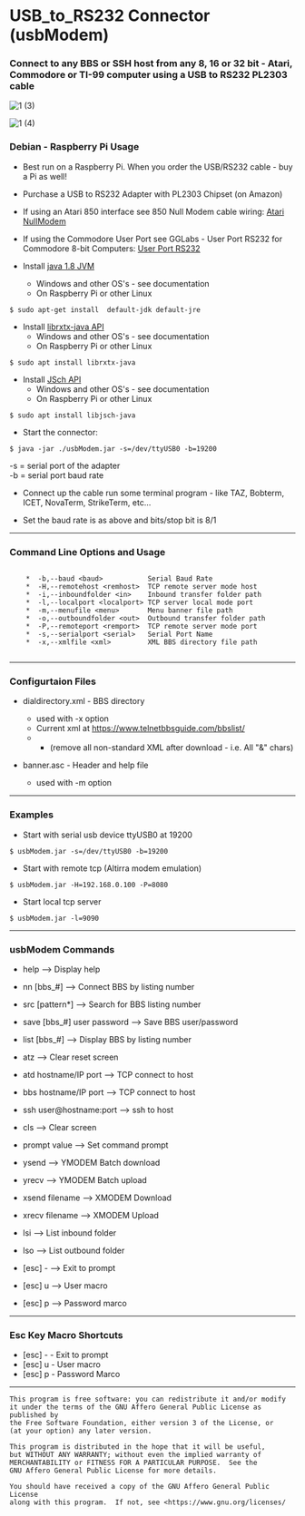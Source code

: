 
# USB_to_RS232 Connector (usbModem)
 
  
 ### Connect to any BBS or SSH host from any 8, 16 or 32 bit - Atari, Commodore or TI-99 computer using a USB to RS232 PL2303 cable
 

![1 (3)](https://user-images.githubusercontent.com/3331718/133704368-d2256f90-7f0d-4293-aa25-4584dae95a37.jpeg)


![1 (4)](https://user-images.githubusercontent.com/3331718/133704383-062cf8fb-c8a4-4434-9467-559534e222e8.jpeg)


 ### Debian - Raspberry Pi Usage

 * Best run on a Raspberry Pi. When you order the USB/RS232 cable - buy a Pi as well!

 * Purchase a USB to RS232 Adapter with PL2303 Chipset (on Amazon)
 
 *  If using an Atari 850 interface see 850 Null Modem cable wiring: [Atari NullModem](http://atari.fox-1.nl/atari-400-800-xl-xe/400-800-xl-xe-tools/null-modem-cable-wiring/)
 	
 *  If using the Commodore User Port see GGLabs - User Port RS232 for Commodore 8-bit Computers: [User Port RS232 ](https://gglabs.us/node/2044)	
    
 * Install [java 1.8 JVM](https://www.oracle.com/java/technologies/javase-downloads.html)
    * Windows and other OS's - see documentation 
    * On Raspberry Pi or other Linux
  
``` 
$ sudo apt-get install  default-jdk default-jre
```
 
 * Install [librxtx-java API](https://packages.debian.org/search?keywords=librxtx-java)  
    * Windows and other OS's - see documentation 
    * On Raspberry Pi or other Linux
   
``` 
$ sudo apt install librxtx-java
```

       
 * Install [JSch API](http://www.jcraft.com/jsch/) 
    * Windows and other OS's - see documentation
    * On Raspberry Pi or other Linux
       
```       
$ sudo apt install libjsch-java  
```

 * Start the connector:

``` 
$ java -jar ./usbModem.jar -s=/dev/ttyUSB0 -b=19200
```
       
   -s   =  serial port of the adapter  
   -b   =  serial port baud rate
 
 * Connect up the cable run some terminal 
    program - like TAZ, Bobterm, ICET, NovaTerm, StrikeTerm, etc... 
    
 * Set the baud rate is as above and bits/stop bit is 8/1
 

------------------------------------------------------------

 ###  Command Line Options and Usage

```

    *  -b,--baud <baud>           Serial Baud Rate
    *  -H,--remotehost <remhost>  TCP remote server mode host
    *  -i,--inboundfolder <in>    Inbound transfer folder path
    *  -l,--localport <localport> TCP server local mode port 
    *  -m,--menufile <menu>       Menu banner file path
    *  -o,--outboundfolder <out>  Outbound transfer folder path
    *  -P,--remoteport <remport>  TCP remote server mode port
    *  -s,--serialport <serial>   Serial Port Name
    *  -x,--xmlfile <xml>         XML BBS directory file path
    
```

------------------------------------------------------------

 ###  Configurtaion Files
 
  * dialdirectory.xml  - BBS directory  
    - used with -x option
    - Current xml at  https://www.telnetbbsguide.com/bbslist/ 
    -   * (remove all non-standard XML after download - i.e. All "&" chars)
    
    
  * banner.asc - Header and help file
    - used with -m option


------------------------------------------------------------

 ### Examples

 *  Start with serial usb device ttyUSB0 at 19200
 
 
```
$ usbModem.jar -s=/dev/ttyUSB0 -b=19200
```


 * Start with remote tcp (Altirra modem emulation)
 

```
$ usbModem.jar -H=192.168.0.100 -P=8080
```


 *  Start local tcp server
 
```
$ usbModem.jar -l=9090
```

------------------------------------------------------------


 ### usbModem Commands
 

*   help   --> Display help
   
*   nn [bbs_#]   --> Connect BBS by listing number
*   src [pattern*]   --> Search for BBS listing number
*   save [bbs_#] user password   --> Save BBS user/password
*   list [bbs_#] --> Display BBS  by listing number

*   atz   -->  Clear reset screen
*   atd hostname/IP port   --> TCP connect to host    
*   bbs hostname/IP port   --> TCP connect to host   
*   ssh user@hostname:port  -->  ssh to host   
*   cls   -->  Clear screen        
*   prompt value   --> Set command prompt   
*   ysend   --> YMODEM Batch download
*   yrecv   --> YMODEM Batch upload 
*   xsend filename   --> XMODEM Download
*   xrecv filename   --> XMODEM Upload 
*   lsi   -->  List inbound folder
*   lso   -->  List outbound folder
*   [esc] -    --> Exit to prompt
*   [esc] u    --> User macro
*   [esc] p    --> Password marco



-------------------------------------------------------------

 ### Esc Key Macro Shortcuts
 

 *  [esc] -    -  Exit to prompt
 *  [esc] u    -  User macro
 *  [esc] p    -  Password Marco


-------------------------------------------------------------

    This program is free software: you can redistribute it and/or modify
    it under the terms of the GNU Affero General Public License as published by
    the Free Software Foundation, either version 3 of the License, or
    (at your option) any later version.

    This program is distributed in the hope that it will be useful,
    but WITHOUT ANY WARRANTY; without even the implied warranty of
    MERCHANTABILITY or FITNESS FOR A PARTICULAR PURPOSE.  See the
    GNU Affero General Public License for more details.

    You should have received a copy of the GNU Affero General Public License
    along with this program.  If not, see <https://www.gnu.org/licenses/
    
